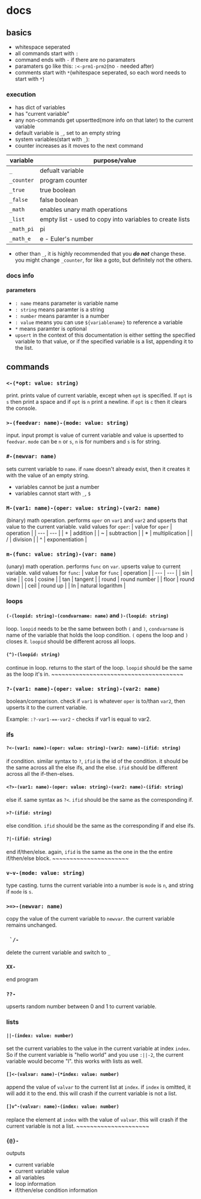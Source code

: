 # docs
## basics
+ whitespace seperated
+ all commands start with `:`
+ command ends with `-` if there are no paramaters
+ paramaters go like this: `:<-prm1-prm2`(no `-` needed after)
+ comments start with `*`(whitespace seperated, so each word needs to start with `*`)
### execution
+ has dict of variables
+ has "current variable"
+ any non-commands get upsertted(more info on that later) to the current variable
+ default variable is `_`, set to an empty string
+ system variables(start  with `_`):
+ counter increases as it moves to the next command

| variable | purpose/value |
| --- | --- |
| `_` | defualt variable |
| `_counter` | program counter |
| `_true` | true boolean |
| `_false` | false boolean |
| `_math` | enables unary math operations |
| `_list` | empty list - used to copy into variables to create lists |
| `_math_pi` | pi |
| `_math_e` | e - Euler's number |
+ other than `_`, it is highly recommended that you ***do not*** change these. you might change `_counter`, for like a goto, but definitely not the others.
### docs info
#### parameters
+ `: name` means parameter is variable name
+ `: string` means paramter is a string
+ `: number` means paramter is a number
+ `: value` means you can use `${variablename}` to reference a variable
+ `*` means paramter is optional
+ `upsert` in the context of this documentation is either setting the specified variable to that value, or if the specified variable is a list, appending it to the list.

## commands
### `<-(*opt: value: string)`
print. prints value of current variable, except when `opt` is specified. If `opt` is `s` then print a space and if `opt` is `n` print a newline. if `opt` is `c` then it clears the console.
### `>-(feedvar: name)-(mode: value: string)`
input. input prompt is value of current variable and value is upsertted to `feedvar`. `mode` can be `n` or `s`, `n` is for numbers and `s` is for string.
### `#-(newvar: name)`
sets current variable to `name`. if `name` doesn't already exist, then it creates it with the value of an empty string.
+ variables cannot be just a number
+ variables cannot start with `_`, `$`
### `M-(var1: name)-(oper: value: string)-(var2: name)`
(binary) math operation. performs `oper` on `var1` and `var2` and upserts that value to the current variable. valid values for `oper`:
| value for `oper` | operation |
| --- | --- |
| + | addition |
| ~ | subtraction |
| * | multiplication |
| / | division |
| ^ | exponentiation |
### `m-(func: value: string)-(var: name)`
(unary) math operation. performs `func` on `var`. upserts value to current variable. valid values for `func`:
| value for `func` | operation |
| --- | --- |
| sin | sine |
| cos | cosine |
| tan | tangent |
| round | round number |
| floor | round down |
| ceil | round up |
| ln | natural logarithm |
### loops
#### `(-(loopid: string)-(condvarname: name)` and `)-(loopid: string)`
loop. `loopid` needs to be the same between both `(` and `)`, `condvarname` is name of the variable that holds the loop condition. `(` opens the loop and `)` closes it. `loopid` should be different across all loops.
#### `(^)-(loopid: string)`
continue in loop. returns to the start of the loop. `loopid` should be the same as the loop it's in.
\~~~~~~~~~~~~~~~~~~~~~~~~~~~~~~~~~~~~~~
### `?-(var1: name)-(oper: value: string)-(var2: name)`
boolean/comparison. check if `var1` is whatever `oper` is to/than `var2`, then upserts it to the current variable.

Example: `:?-var1-==-var2` - checks if var1 is equal to var2.
### ifs
#### `?<-(var1: name)-(oper: value: string)-(var2: name)-(ifid: string)`
if condition. similar syntax to `?`, `ifid` is the id of the condition. it should be the same across all the else ifs, and the else. `ifid` should be different across all the if-then-elses.
#### `<?>-(var1: name)-(oper: value: string)-(var2: name)-(ifid: string)`
else if. same syntax as `?<`. `ifid` should be the same as the corresponding if.
#### `>?-(ifid: string)`
else condition. `ifid` should be the same as the corresponding if and else ifs.
#### `?|-(ifid: string)`
end if/then/else. again, `ifid` is the same as the one in the the entire if/then/else block.
\~~~~~~~~~~~~~~~~~~~~~~
### `v~v-(mode: value: string)`
type casting. turns the current variable into a number is `mode` is `n`, and string if `mode` is `s`.
### `>=>-(newvar: name)`
copy the value of the current variable to `newvar`. the current variable remains unchanged.
### `` `/-``
delete the current variable and switch to `_`
### `XX-`
end program
### `??-`
upserts random number between 0 and 1 to current variable.
### lists
#### `||-(index: value: number)`
set the current variables to the value in the current variable at index `index`. So if the current variable is "hello world" and you use `:||-2`, the current variable would become "l". this works with lists as well.
#### `[]<-(valvar: name)-(*index: value: number)`
append the value of `valvar` to the current list at `index`. if `index` is omitted, it will add it to the end. this will crash if the current variable is not a list.
#### `[]v^-(valvar: name)-(index: value: number)`
replace the element at `index` with the value of `valvar`. this will crash if the current variable is not a list.
\~~~~~~~~~~~~~~~~~~~~~
### `{@}-`
outputs
+ current variable
+ current variable value
+ all variables
+ loop information
+ if/then/else condition information